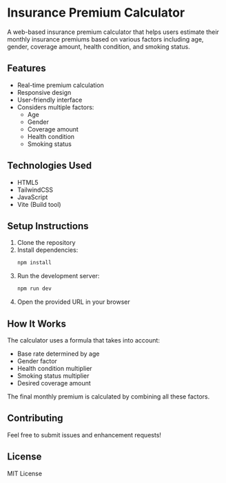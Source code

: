 # Insurance Premium Calculator

A web-based insurance premium calculator that helps users estimate their monthly insurance premiums based on various factors including age, gender, coverage amount, health condition, and smoking status.

## Features

- Real-time premium calculation
- Responsive design
- User-friendly interface
- Considers multiple factors:
  - Age
  - Gender
  - Coverage amount
  - Health condition
  - Smoking status

## Technologies Used

- HTML5
- TailwindCSS
- JavaScript
- Vite (Build tool)

## Setup Instructions

1. Clone the repository
2. Install dependencies:
   ```bash
   npm install
   ```
3. Run the development server:
   ```bash
   npm run dev
   ```
4. Open the provided URL in your browser

## How It Works

The calculator uses a formula that takes into account:
- Base rate determined by age
- Gender factor
- Health condition multiplier
- Smoking status multiplier
- Desired coverage amount

The final monthly premium is calculated by combining all these factors.

## Contributing

Feel free to submit issues and enhancement requests!

## License

MIT License
